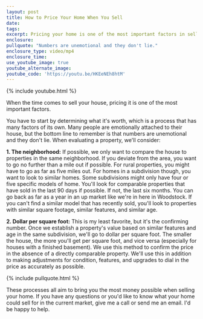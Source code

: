 ```yaml
---
layout: post
title: How to Price Your Home When You Sell
date:
tags:
excerpt: Pricing your home is one of the most important factors in selling it. This is how we determine what a property could sell for.
enclosure:
pullquote: "Numbers are unemotional and they don't lie."
enclosure_type: video/mp4
enclosure_time:
use_youtube_image: true
youtube_alternate_image:
youtube_code: 'https://youtu.be/HKEeNEh8htM'
---
```



{% include youtube.html %}

When the time comes to sell your house, pricing it is one of the most important factors.

You have to start by determining what it's worth, which is a process that has many factors of its own. Many people are emotionally attached to their house, but the bottom line to remember is that numbers are unemotional and they don't lie. When evaluating a property, we'll consider:

**1. The neighborhood:** If possible, we only want to compare the house to properties in the same neighborhood. If you deviate from the area, you want to go no further than a mile out if possible. For rural properties, you might have to go as far as five miles out. For homes in a subdivision though, you want to look to similar homes. Some subdivisions might only have four or five specific models of home. You'll look for comparable properties that have sold in the last 90 days if possible. If not, the last six months. You can go back as far as a year in an up market like we're in here in Woodstock. If you can't find a similar model that has recently sold, you'll look to properties with similar square footage, similar features, and similar age.&nbsp;

**2. Dollar per square foot:** This is my least favorite, but it's the confirming number. Once we establish a property's value based on similar features and age in the same subdivision, we'll go to dollar per square foot. The smaller the house, the more you'll get per square foot, and vice versa (especially for houses with a finished basement). We use this method to confirm the price in the absence of a directly comparable property. We'll use this in addition to making adjustments for condition, features, and upgrades to dial in the price as accurately as possible.

{% include pullquote.html %}

These processes all aim to bring you the most money possible when selling your home. If you have any questions or you'd like to know what your home could sell for in the current market, give me a call or send me an email. I'd be happy to help.